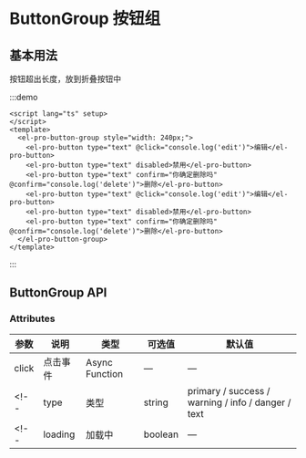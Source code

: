 # ButtonGroup 按钮组

## 基本用法

按钮超出长度，放到折叠按钮中

:::demo

```vue
<script lang="ts" setup>
</script>
<template>
  <el-pro-button-group style="width: 240px;">
    <el-pro-button type="text" @click="console.log('edit')">编辑</el-pro-button>
    <el-pro-button type="text" disabled>禁用</el-pro-button>
    <el-pro-button type="text" confirm="你确定删除吗" @confirm="console.log('delete')">删除</el-pro-button>
    <el-pro-button type="text" @click="console.log('edit')">编辑</el-pro-button>
    <el-pro-button type="text" disabled>禁用</el-pro-button>
    <el-pro-button type="text" confirm="你确定删除吗" @confirm="console.log('delete')">删除</el-pro-button>
  </el-pro-button-group>
</template>
```

:::

## ButtonGroup API

### Attributes

| 参数    | 说明   | 类型    | 可选值                                             | 默认值  |
| ------- | ------ | ------- | -------------------------------------------------- | ------- |
| click    | 点击事件   | Async Function  | —                               | — |
<!-- | type    | 类型   | string  | primary / success / warning / info / danger / text | primary | -->
<!-- | loading | 加载中 | boolean | —                                                  | false   | -->

